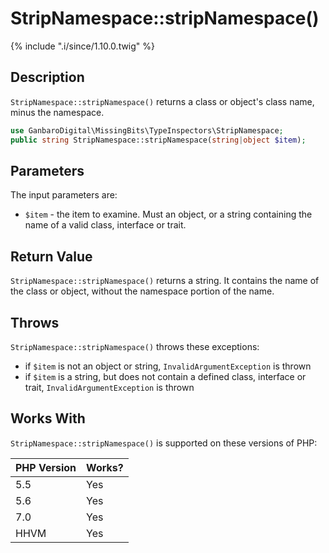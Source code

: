 # StripNamespace::stripNamespace()

{% include ".i/since/1.10.0.twig" %}

## Description

`StripNamespace::stripNamespace()` returns a class or object's class name, minus the namespace.

```php
use GanbaroDigital\MissingBits\TypeInspectors\StripNamespace;
public string StripNamespace::stripNamespace(string|object $item);
```

## Parameters

The input parameters are:

- `$item` - the item to examine. Must an object, or a string containing the name of a valid class, interface or trait.

## Return Value

`StripNamespace::stripNamespace()` returns a string. It contains the name of the class or object, without the namespace portion of the name.

## Throws

`StripNamespace::stripNamespace()` throws these exceptions:

* if `$item` is not an object or string, `InvalidArgumentException` is thrown
* if `$item` is a string, but does not contain a defined class, interface or trait, `InvalidArgumentException` is thrown

## Works With

`StripNamespace::stripNamespace()` is supported on these versions of PHP:

PHP Version | Works?
------------|-------
5.5 | Yes
5.6 | Yes
7.0 | Yes
HHVM | Yes
